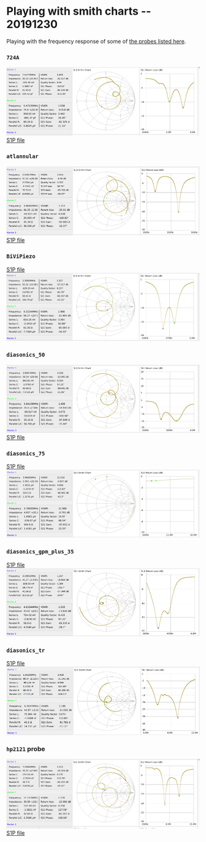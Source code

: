 # Playing with smith charts -- 20191230

Playing with the frequency response of some of [the probes listed here](/include/probes/Readme.md).

### `724A`

![](/include/images/probes_vna/724A.png)
[S1P file](/include/images/probes_vna/724A.s1p)

### `atlannular`

![](/include/images/probes_vna/altannular.s1p.png)
[S1P file](/include/images/probes_vna/atlannular.s1p)

### `BiViPiezo`

[S1P file](/include/images/probes_vna/BiViPiezo.s1p)
![](/include/images/probes_vna/BiViPiezo.s1p.png) 

### `diasonics_50`

![](/include/images/probes_vna/diasonics_50.png)
[S1P file](/include/images/probes_vna/diasonics_50.s1p)

### `diasonics_75`

[S1P file](/include/images/probes_vna/diasonics_75.s1p)
![](/include/images/probes_vna/diasonics_75.s1p.png)

### `diasonics_gpm_plus_35`

[S1P file](/include/images/probes_vna/diasonics_gpm_plus_35.s1p)
![](/include/images/probes_vna/diasonics_gpm_plus_35.s1p.png)

### `diasonics_tr`

[S1P file](/include/images/probes_vna/diasonics_tr.s1p)
![](/include/images/probes_vna/diasonics_tr.s1p.png)

### `hp2121` probe

![S1P file](/include/images/probes_vna/hp2121.png)
[S1P file](/include/images/probes_vna/hp2121.s1p)
